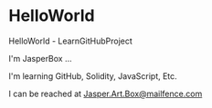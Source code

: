 # HelloWorld
HelloWorld - LearnGitHubProject

I'm JasperBox ... 

I'm learning GitHub, Solidity, JavaScript, Etc.

I can be reached at Jasper.Art.Box@mailfence.com
